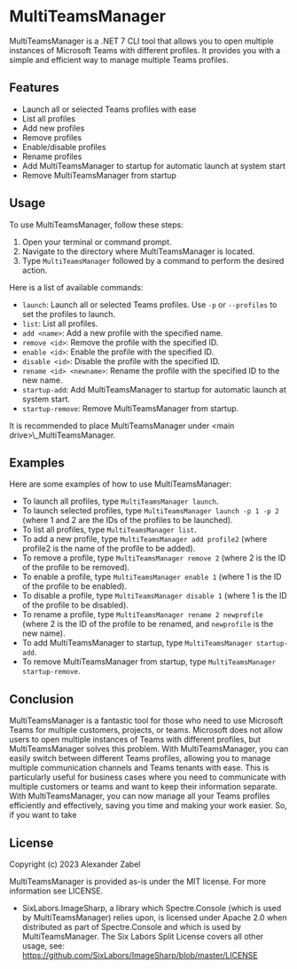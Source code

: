 # MultiTeamsManager

MultiTeamsManager is a .NET 7 CLI tool that allows you to open multiple instances of Microsoft Teams with different profiles. It provides you with a simple and efficient way to manage multiple Teams profiles.

## Features

- Launch all or selected Teams profiles with ease
- List all profiles
- Add new profiles
- Remove profiles
- Enable/disable profiles
- Rename profiles
- Add MultiTeamsManager to startup for automatic launch at system start
- Remove MultiTeamsManager from startup

## Usage

To use MultiTeamsManager, follow these steps:

1. Open your terminal or command prompt.
2. Navigate to the directory where MultiTeamsManager is located.
3. Type `MultiTeamsManager` followed by a command to perform the desired action.

Here is a list of available commands:

- `launch`: Launch all or selected Teams profiles. Use `-p` or `--profiles` to set the profiles to launch.
- `list`: List all profiles.
- `add <name>`: Add a new profile with the specified name.
- `remove <id>`: Remove the profile with the specified ID.
- `enable <id>`: Enable the profile with the specified ID.
- `disable <id>`: Disable the profile with the specified ID.
- `rename <id> <newname>`: Rename the profile with the specified ID to the new name.
- `startup-add`: Add MultiTeamsManager to startup for automatic launch at system start.
- `startup-remove`: Remove MultiTeamsManager from startup.

It is recommended to place MultiTeamsManager under \<main drive>\\_MultiTeamsManager.

## Examples

Here are some examples of how to use MultiTeamsManager:

- To launch all profiles, type `MultiTeamsManager launch`.
- To launch selected profiles, type `MultiTeamsManager launch -p 1 -p 2` (where 1 and 2 are the IDs of the profiles to be launched).
- To list all profiles, type `MultiTeamsManager list`.
- To add a new profile, type `MultiTeamsManager add profile2` (where profile2 is the name of the profile to be added).
- To remove a profile, type `MultiTeamsManager remove 2` (where 2 is the ID of the profile to be removed).
- To enable a profile, type `MultiTeamsManager enable 1` (where 1 is the ID of the profile to be enabled).
- To disable a profile, type `MultiTeamsManager disable 1` (where 1 is the ID of the profile to be disabled).
- To rename a profile, type `MultiTeamsManager rename 2 newprofile` (where 2 is the ID of the profile to be renamed, and `newprofile` is the new name).
- To add MultiTeamsManager to startup, type `MultiTeamsManager startup-add`.
- To remove MultiTeamsManager from startup, type `MultiTeamsManager startup-remove`.

## Conclusion

MultiTeamsManager is a fantastic tool for those who need to use Microsoft Teams for multiple customers, projects, or teams. Microsoft does not allow users to open multiple instances of Teams with different profiles, but MultiTeamsManager solves this problem. With MultiTeamsManager, you can easily switch between different Teams profiles, allowing you to manage multiple communication channels and Teams tenants with ease. This is particularly useful for business cases where you need to communicate with multiple customers or teams and want to keep their information separate. With MultiTeamsManager, you can now manage all your Teams profiles efficiently and effectively, saving you time and making your work easier. So, if you want to take


## License

Copyright (c) 2023 Alexander Zabel

MultiTeamsManager is provided as-is under the MIT license. For more information see LICENSE.

* SixLabors.ImageSharp, a library which Spectre.Console (which is used by MultiTeamsManager) relies upon, is licensed under Apache 2.0 when distributed as part of Spectre.Console and which is used by MultiTeamsManager. The Six Labors Split License covers all other usage, see: https://github.com/SixLabors/ImageSharp/blob/master/LICENSE 